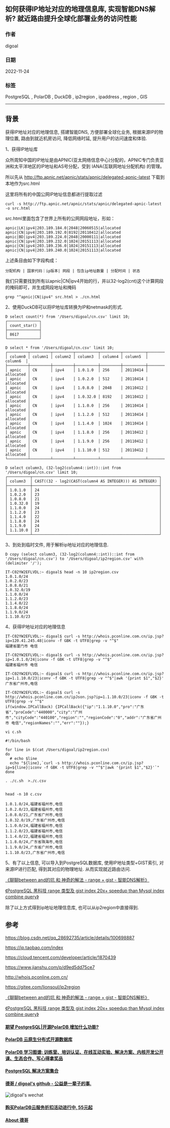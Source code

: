 ## 如何获得IP地址对应的地理信息库, 实现智能DNS解析? 就近路由提升全球化部署业务的访问性能   
                                          
### 作者                                          
digoal                                          
                                          
### 日期                                          
2022-11-24                                       
                                          
### 标签                                          
PostgreSQL , PolarDB , DuckDB , ip2region , ipaddress , region , GIS      
                                          
----                                          
                                          
## 背景   
获得IP地址对应的地理信息, 搭建智能DNS, 方便部署全球化业务, 根据来源IP的物理位置, 路由到就近机房访问, 降低网络时延, 提升用户的访问速度和体验.   
  
1、获得IP地址库  
  
众所周知中国的IP地址是由APNIC(亚太网络信息中心)分配的，APNIC专门负责亚洲和太平洋地区的IP地址和AS号分配，受到 IANA(互联网地址分配机构) 的管理。  
  
所以先从 http://ftp.apnic.net/apnic/stats/apnic/delegated-apnic-latest 下载到本地作为src.html  
  
这里将所有的中国公网IP地址信息都进行提取过滤  
  
```  
curl -s http://ftp.apnic.net/apnic/stats/apnic/delegated-apnic-latest -o src.html  
```  
  
src.html里面包含了世界上所有的公网网段地址，形如：  
  
```  
apnic|LK|ipv4|203.189.184.0|2048|20060515|allocated  
apnic|CN|ipv4|203.189.192.0|8192|20110412|allocated  
apnic|BD|ipv4|203.189.224.0|2048|20000111|allocated  
apnic|CN|ipv4|203.189.232.0|1024|20151113|allocated  
apnic|CN|ipv4|203.189.236.0|1024|20151113|allocated  
apnic|CN|ipv4|203.189.240.0|1024|20151113|allocated  
```  
  
上述条目由如下字段构成：  
  
```  
分配机构 | 国家代码｜ip版本| 网段 | 包含ip地址数量 | 分配时间 | 状态  
```  
  
我们只需要找到所有以apnic|CN|ipv4开始的行，并以32-log2(cnt)这个计算网段的掩码即可，并生成网段地址和掩码  
  
```  
grep "^apnic|CN|ipv4" src.html > ./cn.html  
```  
  
2、使用DuckDB可以将IP地址库转换为IP和netmask的形式.   
  
```  
D select count(*) from '/Users/digoal/cn.csv' limit 10;  
┌──────────────┐  
│ count_star() │  
├──────────────┤  
│ 8617         │  
└──────────────┘  
  
D select * from '/Users/digoal/cn.csv' limit 10;  
┌─────────┬─────────┬─────────┬──────────┬─────────┬──────────┬───────────┐  
│ column0 │ column1 │ column2 │ column3  │ column4 │ column5  │  column6  │  
├─────────┼─────────┼─────────┼──────────┼─────────┼──────────┼───────────┤  
│ apnic   │ CN      │ ipv4    │ 1.0.1.0  │ 256     │ 20110414 │ allocated │  
│ apnic   │ CN      │ ipv4    │ 1.0.2.0  │ 512     │ 20110414 │ allocated │  
│ apnic   │ CN      │ ipv4    │ 1.0.8.0  │ 2048    │ 20110412 │ allocated │  
│ apnic   │ CN      │ ipv4    │ 1.0.32.0 │ 8192    │ 20110412 │ allocated │  
│ apnic   │ CN      │ ipv4    │ 1.1.0.0  │ 256     │ 20110414 │ allocated │  
│ apnic   │ CN      │ ipv4    │ 1.1.2.0  │ 512     │ 20110414 │ allocated │  
│ apnic   │ CN      │ ipv4    │ 1.1.4.0  │ 1024    │ 20110414 │ allocated │  
│ apnic   │ CN      │ ipv4    │ 1.1.8.0  │ 256     │ 20110412 │ allocated │  
│ apnic   │ CN      │ ipv4    │ 1.1.9.0  │ 256     │ 20110412 │ allocated │  
│ apnic   │ CN      │ ipv4    │ 1.1.10.0 │ 512     │ 20110412 │ allocated │  
└─────────┴─────────┴─────────┴──────────┴─────────┴──────────┴───────────┘  
  
D select column3, (32-log2(column4::int))::int from '/Users/digoal/cn.csv' limit 10;  
┌──────────┬────────────────────────────────────────────────────────┐  
│ column3  │ CAST((32 - log2(CAST(column4 AS INTEGER))) AS INTEGER) │  
├──────────┼────────────────────────────────────────────────────────┤  
│ 1.0.1.0  │ 24                                                     │  
│ 1.0.2.0  │ 23                                                     │  
│ 1.0.8.0  │ 21                                                     │  
│ 1.0.32.0 │ 19                                                     │  
│ 1.1.0.0  │ 24                                                     │  
│ 1.1.2.0  │ 23                                                     │  
│ 1.1.4.0  │ 22                                                     │  
│ 1.1.8.0  │ 24                                                     │  
│ 1.1.9.0  │ 24                                                     │  
│ 1.1.10.0 │ 23                                                     │  
└──────────┴────────────────────────────────────────────────────────┘  
```  
  
3、到处到临时文件, 用于解析ip地址对应的地理信息.  
  
```  
D copy (select column3, (32-log2(column4::int))::int from '/Users/digoal/cn.csv') to '/Users/digoal/ip2region.csv' with (delimiter '/');  
```  
  
```  
IT-C02YW2EFLVDL:~ digoal$ head -n 10 ip2region.csv   
1.0.1.0/24  
1.0.2.0/23  
1.0.8.0/21  
1.0.32.0/19  
1.1.0.0/24  
1.1.2.0/23  
1.1.4.0/22  
1.1.8.0/24  
1.1.9.0/24  
1.1.10.0/23  
```  
  
4、获得IP地址对应的地理信息  
  
```  
IT-C02YW2EFLVDL:~ digoal$ curl -s http://whois.pconline.com.cn/ip.jsp?ip=120.41.245.48|iconv -f GBK -t UTF8|grep -v "^$"  
福建省厦门市 电信  
  
IT-C02YW2EFLVDL:~ digoal$ curl -s http://whois.pconline.com.cn/ip.jsp?ip=1.0.1.0/24|iconv -f GBK -t UTF8|grep -v "^$"  
福建省福州市 电信  
  
IT-C02YW2EFLVDL:~ digoal$ curl -s http://whois.pconline.com.cn/ip.jsp?ip=1.1.10.0/23|iconv -f GBK -t UTF8|grep -v "^$"|awk '{print $1","$2}'  
广东省广州市,电信  
  
IT-C02YW2EFLVDL:~ digoal$ curl -s http://whois.pconline.com.cn/ipJson.jsp?ip=1.1.10.0/23|iconv -f GBK -t UTF8|grep -v "^$"  
if(window.IPCallBack) {IPCallBack({"ip":"1.1.10.0","pro":"广东省","proCode":"440000","city":"广州市","cityCode":"440100","region":"","regionCode":"0","addr":"广东省广州市 电信","regionNames":"","err":""});}  
```  
  
```  
vi c.sh  
  
#!/bin/bash  
  
for line in $(cat /Users/digoal/ip2region.csv)  
do  
  # echo $line  
  echo "${line},`curl -s http://whois.pconline.com.cn/ip.jsp?ip=${line}|iconv -f GBK -t UTF8|grep -v "^$"|awk '{print $1","$2}'`"  
done  
```  
  
```  
. ./c.sh  >./c.csv  
  
  
head -n 10 c.csv  
  
1.0.1.0/24,福建省福州市,电信  
1.0.2.0/23,福建省福州市,电信  
1.0.8.0/21,广东省广州市,电信  
1.0.32.0/19,广东省广州市,电信  
1.1.0.0/24,福建省福州市,电信  
1.1.2.0/23,福建省福州市,电信  
1.1.4.0/22,福建省福州市,电信  
1.1.8.0/24,广东省珠海市,电信  
1.1.9.0/24,广东省广州市,电信  
1.1.10.0/23,广东省广州市,电信  
```  
  
5、有了以上信息, 可以导入到PostgreSQL数据库, 使用IP地址类型+GIST索引, 对来源IP进行匹配, 得到其对应的物理地址. 从而实现就近路由访问.   
  
[《聊聊between and的坑 和 神奇的解法 - range + gist - 智能DNS解析》](../201701/20170126_02.md)    
  
[《PostgreSQL 黑科技 range 类型及 gist index 20x+ speedup than Mysql index combine query》](../201206/20120607_01.md)    
  
  
除了以上方式得到ip地址地理信息库, 也可以从ip2region中直接得到.   
  
  
## 参考  
https://blog.csdn.net/qq_28692735/article/details/100698887  
  
https://ip.taobao.com/index  
  
https://cloud.tencent.com/developer/article/1870439  
  
https://www.jianshu.com/p/d9ed5dd75ce7  
  
http://whois.pconline.com.cn/  
  
https://gitee.com/lionsoul/ip2region  
  
[《聊聊between and的坑 和 神奇的解法 - range + gist - 智能DNS解析》](../201701/20170126_02.md)    
  
[《PostgreSQL 黑科技 range 类型及 gist index 20x+ speedup than Mysql index combine query》](../201206/20120607_01.md)    
    
  
#### [期望 PostgreSQL|开源PolarDB 增加什么功能?](https://github.com/digoal/blog/issues/76 "269ac3d1c492e938c0191101c7238216")
  
  
#### [PolarDB 云原生分布式开源数据库](https://github.com/ApsaraDB "57258f76c37864c6e6d23383d05714ea")
  
  
#### [PolarDB 学习图谱: 训练营、培训认证、在线互动实验、解决方案、内核开发公开课、生态合作、写心得拿奖品](https://www.aliyun.com/database/openpolardb/activity "8642f60e04ed0c814bf9cb9677976bd4")
  
  
#### [PostgreSQL 解决方案集合](https://yq.aliyun.com/topic/118 "40cff096e9ed7122c512b35d8561d9c8")
  
  
#### [德哥 / digoal's github - 公益是一辈子的事.](https://github.com/digoal/blog/blob/master/README.md "22709685feb7cab07d30f30387f0a9ae")
  
  
![digoal's wechat](../pic/digoal_weixin.jpg "f7ad92eeba24523fd47a6e1a0e691b59")
  
  
#### [购买PolarDB云服务折扣活动进行中, 55元起](https://www.aliyun.com/activity/new/polardb-yunparter?userCode=bsb3t4al "e0495c413bedacabb75ff1e880be465a")
  
  
#### [About 德哥](https://github.com/digoal/blog/blob/master/me/readme.md "a37735981e7704886ffd590565582dd0")
  

